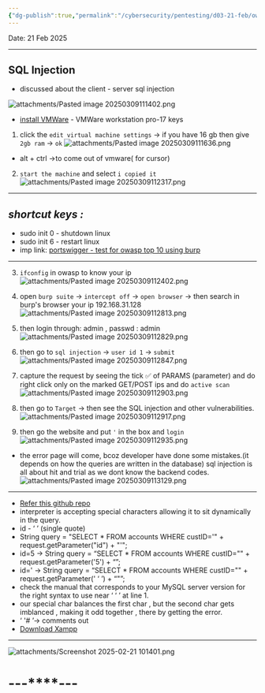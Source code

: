 ```yaml
---
{"dg-publish":true,"permalink":"/cybersecurity/pentesting/d03-21-feb/owasp-2013-sql-injection/"}
---
```



Date: 21 Feb 2025

---
## SQL Injection

- discussed about the client - server sql injection

![attachments/Pasted image 20250309111402.png](/img/user/Cybersecurity/Pentesting/D03_21%20Feb/attachments/Pasted%20image%2020250309111402.png)
- [install VMWare](https://drive.google.com/file/d/1xGhrFlydALfwAWNPK3JIPK7Ha6hubcak/view?usp=sharing) - VMWare workstation pro-17 keys

1. click the `edit virtual machine settings` -> if you have 16 gb then give `2gb ram` -> `ok`
![attachments/Pasted image 20250309111636.png](/img/user/Cybersecurity/Pentesting/D03_21%20Feb/attachments/Pasted%20image%2020250309111636.png)
 - alt + ctrl ->to come out of vmware( for cursor)
 2. `start the machine` and select `i copied it`
 ![attachments/Pasted image 20250309112317.png](/img/user/Cybersecurity/Pentesting/D03_21%20Feb/attachments/Pasted%20image%2020250309112317.png)
 ---
 ##  *shortcut keys :*
- sudo init 0 - shutdown linux
- sudo init 6 - restart linux
- imp link: [portswigger - test for owasp top 10 using burp](https://portswigger.net/support/using-burp-to-testfor-the-owasp-top-ten)
---

 3.  `ifconfig` in owasp to know your ip
 ![attachments/Pasted image 20250309112402.png](/img/user/Cybersecurity/Pentesting/D03_21%20Feb/attachments/Pasted%20image%2020250309112402.png)
 
 4. open `burp suite` -> `intercept off` -> `open browser` -> then search in burp's browser your ip 192.168.31.128
![attachments/Pasted image 20250309112813.png](/img/user/Cybersecurity/Pentesting/D03_21%20Feb/attachments/Pasted%20image%2020250309112813.png)

 5. then login through: admin , passwd : admin
![attachments/Pasted image 20250309112829.png](/img/user/Cybersecurity/Pentesting/D03_21%20Feb/attachments/Pasted%20image%2020250309112829.png)

 6. then go to `sql injection` -> `user id 1` -> `submit`
![attachments/Pasted image 20250309112847.png](/img/user/Cybersecurity/Pentesting/D03_21%20Feb/attachments/Pasted%20image%2020250309112847.png)

 7. capture the request by seeing the tick ✅ of PARAMS (parameter) and do right click only on the marked GET/POST ips and do `active scan`
![attachments/Pasted image 20250309112903.png](/img/user/Cybersecurity/Pentesting/D03_21%20Feb/attachments/Pasted%20image%2020250309112903.png)

 8. then go to `Target` -> then see the SQL injection and other vulnerabilities.
![attachments/Pasted image 20250309112917.png](/img/user/Cybersecurity/Pentesting/D03_21%20Feb/attachments/Pasted%20image%2020250309112917.png)

 9. then go the website and put `'` in the box and `login`
![attachments/Pasted image 20250309112935.png](/img/user/Cybersecurity/Pentesting/D03_21%20Feb/attachments/Pasted%20image%2020250309112935.png)
- the error page will come, bcoz developer have done some mistakes.(it depends on how the queries are written in the database) sql injection is all about hit and trial as we dont know the backend codes.
![attachments/Pasted image 20250309113129.png](/img/user/Cybersecurity/Pentesting/D03_21%20Feb/attachments/Pasted%20image%2020250309113129.png)

---

- [Refer this github repo](https://github.com/swisskyrepo/PayloadsAllTheThings)
- interpreter is accepting special characters allowing it to sit dynamically in the query.
- id - ‘ ’ (single quote)
- String query = "SELECT * FROM accounts WHERE custID='" + request.getParameter("id") + "'";
- id=5 -> String query = “SELECT * FROM accounts WHERE custID="" + request.getParameter('5') + “”;
- id=' -> String query = “SELECT * FROM accounts WHERE custID="" + request.getParameter(' ‘ ’) + “"”;
- check the manual that corresponds to your MySQL server version for the right syntax to use near ‘ ‘ ’ at line 1.
- our special char balances the first char , but the second char gets imblanced , making it odd together , there by getting the error.
- ‘ '# ’-> comments out
- [Download Xampp](https://www.apachefriends.org/download.html)

---

![attachments/Screenshot 2025-02-21 101401.png](/img/user/Cybersecurity/Pentesting/attachments/Screenshot%202025-02-21%20101401.png)


#                                    ---****---
